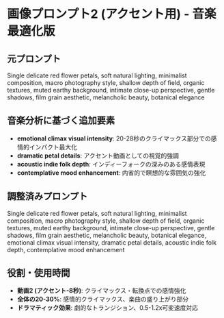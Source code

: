 # 画像プロンプト2 (アクセント用) - 音楽最適化版

## 元プロンプト
Single delicate red flower petals, soft natural lighting, minimalist composition, macro photography style, shallow depth of field, organic textures, muted earthy background, intimate close-up perspective, gentle shadows, film grain aesthetic, melancholic beauty, botanical elegance

## 音楽分析に基づく追加要素
- **emotional climax visual intensity**: 20-28秒のクライマックス部分での感情的インパクト最大化
- **dramatic petal details**: アクセント動画としての視覚的強調
- **acoustic indie folk depth**: インディーフォークの深みのある感情表現
- **contemplative mood enhancement**: 内省的で瞑想的な雰囲気の強化

## 調整済みプロンプト
Single delicate red flower petals, soft natural lighting, minimalist composition, macro photography style, shallow depth of field, organic textures, muted earthy background, intimate close-up perspective, gentle shadows, film grain aesthetic, melancholic beauty, botanical elegance, emotional climax visual intensity, dramatic petal details, acoustic indie folk depth, contemplative mood enhancement

## 役割・使用時間
- **動画2 (アクセント-8秒)**: クライマックス・転換点での感情強化
- **全体の20-30%**: 感情的クライマックス、楽曲の盛り上がり部分
- **ドラマティック効果**: 劇的なトランジション、0.5-1.2x可変速度対応